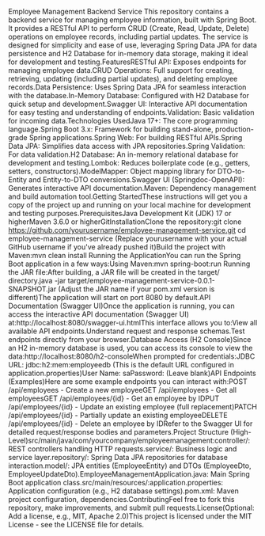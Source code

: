 Employee Management Backend Service
This repository contains a backend service for managing employee information, built with Spring Boot. It provides a RESTful API to perform CRUD (Create, Read, Update, Delete) operations on employee records, including partial updates. The service is designed for simplicity and ease of use, leveraging Spring Data JPA for data persistence and H2 Database for in-memory data storage, making it ideal for development and testing.FeaturesRESTful API: Exposes endpoints for managing employee data.CRUD Operations: Full support for creating, retrieving, updating (including partial updates), and deleting employee records.Data Persistence: Uses Spring Data JPA for seamless interaction with the database.In-Memory Database: Configured with H2 Database for quick setup and development.Swagger UI: Interactive API documentation for easy testing and understanding of endpoints.Validation: Basic validation for incoming data.Technologies UsedJava 17+: The core programming language.Spring Boot 3.x: Framework for building stand-alone, production-grade Spring applications.Spring Web: For building RESTful APIs.Spring Data JPA: Simplifies data access with JPA repositories.Spring Validation: For data validation.H2 Database: An in-memory relational database for development and testing.Lombok: Reduces boilerplate code (e.g., getters, setters, constructors).ModelMapper: Object mapping library for DTO-to-Entity and Entity-to-DTO conversions.Swagger UI (Springdoc-OpenAPI): Generates interactive API documentation.Maven: Dependency management and build automation tool.Getting StartedThese instructions will get you a copy of the project up and running on your local machine for development and testing purposes.PrerequisitesJava Development Kit (JDK) 17 or higherMaven 3.6.0 or higherGitInstallationClone the repository:git clone https://github.com/yourusername/employee-management-service.git
cd employee-management-service
(Replace yourusername with your actual GitHub username if you've already pushed it)Build the project with Maven:mvn clean install
Running the ApplicationYou can run the Spring Boot application in a few ways:Using Maven:mvn spring-boot:run
Running the JAR file:After building, a JAR file will be created in the target/ directory.java -jar target/employee-management-service-0.0.1-SNAPSHOT.jar
(Adjust the JAR name if your pom.xml version is different)The application will start on port 8080 by default.API Documentation (Swagger UI)Once the application is running, you can access the interactive API documentation (Swagger UI) at:http://localhost:8080/swagger-ui.htmlThis interface allows you to:View all available API endpoints.Understand request and response schemas.Test endpoints directly from your browser.Database Access (H2 Console)Since an H2 in-memory database is used, you can access its console to view the data:http://localhost:8080/h2-consoleWhen prompted for credentials:JDBC URL: jdbc:h2:mem:employeedb (This is the default URL configured in application.properties)User Name: saPassword: (Leave blank)API Endpoints (Examples)Here are some example endpoints you can interact with:POST /api/employees - Create a new employeeGET /api/employees - Get all employeesGET /api/employees/{id} - Get an employee by IDPUT /api/employees/{id} - Update an existing employee (full replacement)PATCH /api/employees/{id} - Partially update an existing employeeDELETE /api/employees/{id} - Delete an employee by IDRefer to the Swagger UI for detailed request/response bodies and parameters.Project Structure (High-Level)src/main/java/com/yourcompany/employeemanagement:controller/: REST controllers handling HTTP requests.service/: Business logic and service layer.repository/: Spring Data JPA repositories for database interaction.model/: JPA entities (EmployeeEntity) and DTOs (EmployeeDto, EmployeeUpdateDto).EmployeeManagementApplication.java: Main Spring Boot application class.src/main/resources/:application.properties: Application configuration (e.g., H2 database settings).pom.xml: Maven project configuration, dependencies.ContributingFeel free to fork this repository, make improvements, and submit pull requests.License(Optional: Add a license, e.g., MIT, Apache 2.0)This project is licensed under the MIT License - see the LICENSE file for details.

